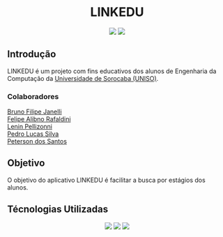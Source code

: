 
<h1 align="center"> LINKEDU </h1>

<p align="center">
    <img src="https://img.shields.io/badge/status-Em%20Desenvolvimento-RED" />
    <img src="https://img.shields.io/github/release-date/feliperafaldini/linkedu" />
</p>

## Introdução

LINKEDU é um projeto com fins educativos dos alunos de Engenharia da Computação da [Universidade de Sorocaba (UNISO)](https://uniso.br).

### Colaboradores
[Bruno Filipe Janelli](https://github.com)
<br>
[Felipe Alibno Rafaldini](https://github.com/feliperafaldini)
<br>
[Lenin Pellizonni](https://github.com/LMP216)
<br>
[Pedro Lucas Silva](https://github.com)
<br>
[Peterson dos Santos](https://github.com)

## Objetivo

O objetivo do aplicativo LINKEDU é facilitar a busca por estágios dos alunos.

## Técnologias Utilizadas
<p align="center">
    <a href="https://dart.dev/guides"><img src="https://img.shields.io/badge/Dart-ffffff?style=for-the-badge&logo=dart&logoColor=000000" /></a>
    <a href="https://docs.flutter.dev"><img src="https://img.shields.io/badge/Flutter-ffffff?style=for-the-badge&logo=flutter&logoColor=000000" /></a>
    <a href="https://firebase.google.com/docs?hl=pt"><img src="https://img.shields.io/badge/firebase-ffffff?style=for-the-badge&logo=firebase&logoColor=000000" /></a>
</p>

